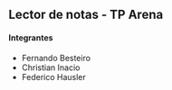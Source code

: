 ## Lector de notas - TP Arena

#### Integrantes
* Fernando Besteiro
* Christian Inacio 
* Federico Hausler
